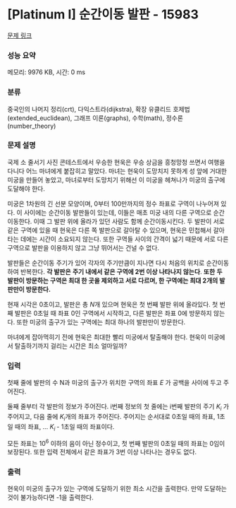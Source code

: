 # [Platinum I] 순간이동 발판 - 15983 

[문제 링크](https://www.acmicpc.net/problem/15983) 

### 성능 요약

메모리: 9976 KB, 시간: 0 ms

### 분류

중국인의 나머지 정리(crt), 다익스트라(dijkstra), 확장 유클리드 호제법(extended_euclidean), 그래프 이론(graphs), 수학(math), 정수론(number_theory)

### 문제 설명

<p>국제 소 줄서기 사진 콘테스트에서 우승한 현욱은 우승 상금을 흥청망청 쓰면서 여행을 다니다 어느 마녀에게 붙잡히고 말았다. 마녀는 현욱이 도망치지 못하게 성 앞에 거대한 미궁을 만들어 놓았고, 마녀로부터 도망치기 위해선 이 미궁을 헤쳐나가 미궁의 출구에 도달해야 한다.</p>

<p>미궁은 1차원의 긴 선분 모양이며, 0부터 100만까지의 정수 좌표로 구역이 나누어져 있다. 이 사이에는 순간이동 발판들이 있는데, 이들은 매초 미궁 내의 다른 구역으로 순간이동한다. 이때 그 발판 위에 올라가 있던 사람도 함께 순간이동시킨다. 두 발판이 서로 같은 구역에 있을 때 현욱은 다른 쪽 발판으로 갈아탈 수 있으며, 현욱은 민첩해서 갈아타는 데에는 시간이 소요되지 않는다. 또한 구역들 사이의 간격이 넓기 때문에 서로 다른 구역으로 발판을 이용하지 않고 그냥 뛰어서는 건널 수 없다.</p>

<p>발판들은 순간이동 주기가 있어 각자의 주기만큼이 지나면 다시 처음의 위치로 순간이동하여 반복한다. <strong>각 발판은</strong> <strong>주기 내에서 같은 구역에 2번 이상 나타나지 않는다</strong>. <strong>또한</strong> <strong>두 발판이 방문하는 구역은 최대 한 곳을 제외하고 서로 다르며, 한 구역에는 최대 2개의 발판만이 방문한다.</strong></p>

<p>현재 시각은 0초이고, 발판은 총 <em>N</em>개 있으며 현욱은 첫 번째 발판 위에 올라있다. 첫 번째 발판은 0초일 때 좌표 0인 구역에서 시작하고, 다른 발판은 좌표 0에 방문하지 않는다. 또한 미궁의 출구가 있는 구역에는 최대 하나의 발판만이 방문한다.</p>

<p>마녀에게 잡아먹히기 전에 현욱은 최대한 빨리 미궁에서 탈출해야 한다. 현욱이 미궁에서 탈출하기까지 걸리는 시간은 최소 얼마일까?</p>

### 입력 

 <p>첫째 줄에 발판의 수 N과 미궁의 출구가 위치한 구역의 좌표 <em>E</em> 가 공백을 사이에 두고 주어진다.</p>

<p>둘째 줄부터 각 발판의 정보가 주어진다. i번째 정보의 첫 줄에는 i번째 발판의 주기 <em>K<sub>i</sub> </em>가 주어지고, 다음 줄에 <em>K<sub>i</sub></em>개의 좌표가 주어진다. 주어지는 순서대로 0초일 때의 좌표, 1초일 때의 좌표, ... <em>K<sub>i </sub></em>- 1초일 때의 좌표이다.</p>

<p>모든 좌표는 10<sup>6</sup> 이하의 음이 아닌 정수이고, 첫 번째 발판의 0초일 때의 좌표는 0임이 보장된다. 또한 입력 전체에서 같은 좌표가 3번 이상 나타나는 경우도 없다.</p>

### 출력 

 <p>현욱이 미궁의 출구가 있는 구역에 도달하기 위한 최소 시간을 출력한다. 만약 도달하는 것이 불가능하다면 -1을 출력한다.</p>

